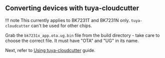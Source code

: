 ## Converting devices with tuya-cloudcutter

!!! note
	This currently applies to BK7231T and BK7231N only. `tuya-cloudcutter` can't be used for other chips.

Grab the `bk7231x_app.ota.ug.bin` file from the build directory - take care to choose the correct file. It must have "OTA" and "UG" in its name.

Next, refer to [Using tuya-cloudcutter](../cloudcutter.md) guide.
